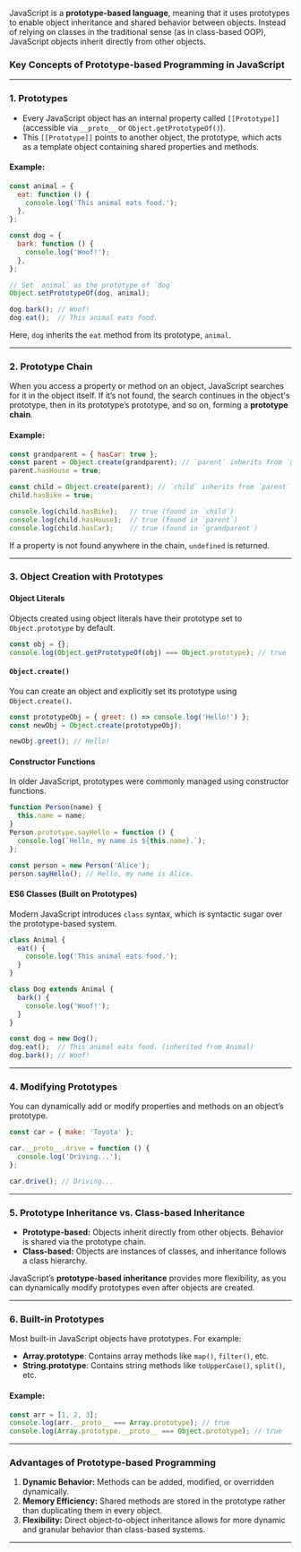 JavaScript is a **prototype-based language**, meaning that it uses prototypes to enable object inheritance and shared behavior between objects. Instead of relying on classes in the traditional sense (as in class-based OOP), JavaScript objects inherit directly from other objects.

### **Key Concepts of Prototype-based Programming in JavaScript**

---

### **1. Prototypes**
- Every JavaScript object has an internal property called `[[Prototype]]` (accessible via `__proto__` or `Object.getPrototypeOf()`).
- This `[[Prototype]]` points to another object, the prototype, which acts as a template object containing shared properties and methods.

#### **Example:**
```javascript
const animal = {
  eat: function () {
    console.log('This animal eats food.');
  },
};

const dog = {
  bark: function () {
    console.log('Woof!');
  },
};

// Set `animal` as the prototype of `dog`
Object.setPrototypeOf(dog, animal);

dog.bark(); // Woof!
dog.eat();  // This animal eats food.
```
Here, `dog` inherits the `eat` method from its prototype, `animal`.

---

### **2. Prototype Chain**
When you access a property or method on an object, JavaScript searches for it in the object itself. If it’s not found, the search continues in the object's prototype, then in its prototype’s prototype, and so on, forming a **prototype chain**.

#### **Example:**
```javascript
const grandparent = { hasCar: true };
const parent = Object.create(grandparent); // `parent` inherits from `grandparent`
parent.hasHouse = true;

const child = Object.create(parent); // `child` inherits from `parent`
child.hasBike = true;

console.log(child.hasBike);   // true (found in `child`)
console.log(child.hasHouse);  // true (found in `parent`)
console.log(child.hasCar);    // true (found in `grandparent`)
```
If a property is not found anywhere in the chain, `undefined` is returned.

---

### **3. Object Creation with Prototypes**
#### **Object Literals**
Objects created using object literals have their prototype set to `Object.prototype` by default.

```javascript
const obj = {}; 
console.log(Object.getPrototypeOf(obj) === Object.prototype); // true
```

#### **`Object.create()`**
You can create an object and explicitly set its prototype using `Object.create()`.

```javascript
const prototypeObj = { greet: () => console.log('Hello!') };
const newObj = Object.create(prototypeObj);

newObj.greet(); // Hello!
```

#### **Constructor Functions**
In older JavaScript, prototypes were commonly managed using constructor functions.

```javascript
function Person(name) {
  this.name = name;
}
Person.prototype.sayHello = function () {
  console.log(`Hello, my name is ${this.name}.`);
};

const person = new Person('Alice');
person.sayHello(); // Hello, my name is Alice.
```

#### **ES6 Classes (Built on Prototypes)**
Modern JavaScript introduces `class` syntax, which is syntactic sugar over the prototype-based system.

```javascript
class Animal {
  eat() {
    console.log('This animal eats food.');
  }
}

class Dog extends Animal {
  bark() {
    console.log('Woof!');
  }
}

const dog = new Dog();
dog.eat();  // This animal eats food. (inherited from Animal)
dog.bark(); // Woof!
```

---

### **4. Modifying Prototypes**
You can dynamically add or modify properties and methods on an object’s prototype.

```javascript
const car = { make: 'Toyota' };

car.__proto__.drive = function () {
  console.log('Driving...');
};

car.drive(); // Driving...
```

---

### **5. Prototype Inheritance vs. Class-based Inheritance**
- **Prototype-based:** Objects inherit directly from other objects. Behavior is shared via the prototype chain.
- **Class-based:** Objects are instances of classes, and inheritance follows a class hierarchy.

JavaScript’s **prototype-based inheritance** provides more flexibility, as you can dynamically modify prototypes even after objects are created.

---

### **6. Built-in Prototypes**
Most built-in JavaScript objects have prototypes. For example:
- **Array.prototype**: Contains array methods like `map()`, `filter()`, etc.
- **String.prototype**: Contains string methods like `toUpperCase()`, `split()`, etc.

#### **Example:**
```javascript
const arr = [1, 2, 3];
console.log(arr.__proto__ === Array.prototype); // true
console.log(Array.prototype.__proto__ === Object.prototype); // true
```

---

### **Advantages of Prototype-based Programming**
1. **Dynamic Behavior:** Methods can be added, modified, or overridden dynamically.
2. **Memory Efficiency:** Shared methods are stored in the prototype rather than duplicating them in every object.
3. **Flexibility:** Direct object-to-object inheritance allows for more dynamic and granular behavior than class-based systems.

---
